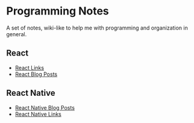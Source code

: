 # Programming Notes

A set of notes, wiki-like to help me with programming and organization in general.

## React

* [React Links](ReactLinks.md)
* [React Blog Posts](ReactBlogPosts.md)

## React Native 

* [React Native Blog Posts](ReactNativeBlogPosts.md)
* [React Native Links](ReactNativeLinks.md)
